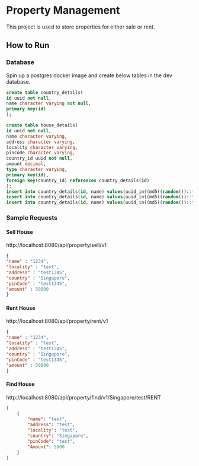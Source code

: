 # Property Management
This project is used to store properties for either sale or rent.

## How to Run
### Database
Spin up a postgres docker image and create below tables in the dev database.
```sql
create table country_details(
id uuid not null,
name character varying not null,
primary key(id)
);

create table house_details(
id uuid not null,
name character varying,
address character varying,
locality character varying,
pincode character varying,
country_id uuid not null,
amount decimal,
type character varying,
primary key(id),
foreign key(country_id) references country_details(id)
);
insert into country_details(id, name) values(uuid_in((md5((random())::text))::cstring), 'Singapore');
insert into country_details(id, name) values(uuid_in((md5((random())::text))::cstring), 'Malayasia');
insert into country_details(id, name) values(uuid_in((md5((random())::text))::cstring), 'Phillipines');
```
### Sample Requests

#### Sell House
http://localhost:8080/api/property/sell/v1
```json
{
"name" : "1234",
"locality" : "test",
"address" : "test1345",
"country" : "Singapore",
"pinCode" : "test1345",
"amount" : 50000
}
```

#### Rent House
http://localhost:8080/api/property/rent/v1
```json
{
"name" : "1234",
"locality" : "test",
"address" : "test1345",
"country" : "Singapore",
"pinCode" : "test1345",
"amount" : 50000
}
```

#### Find House
http://localhost:8080/api/property/find/v1/Singapore/test/RENT
```json
[
    {
        "name": "test",
        "address": "test",
        "locality": "test",
        "country": "Singapore",
        "pinCode": "test",
        "Amount": 5000
    }
]
```